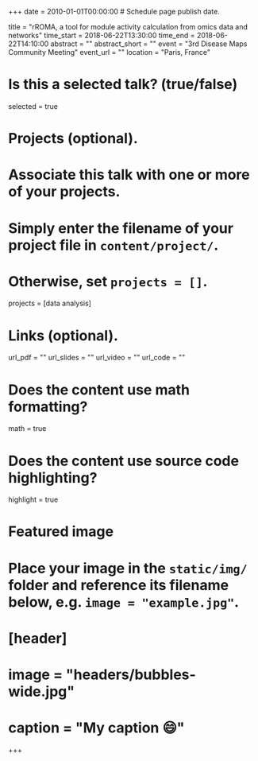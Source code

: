 +++
date = 2010-01-01T00:00:00  # Schedule page publish date.

title = "rROMA, a tool for module activity calculation from omics data and networks"
time_start = 2018-06-22T13:30:00
time_end = 2018-06-22T14:10:00
abstract = ""
abstract_short = ""
event = "3rd Disease Maps Community Meeting"
event_url = ""
location = "Paris, France"

# Is this a selected talk? (true/false)
selected = true

# Projects (optional).
#   Associate this talk with one or more of your projects.
#   Simply enter the filename of your project file in `content/project/`.
#   Otherwise, set `projects = []`.
projects = [data analysis]

# Links (optional).
url_pdf = ""
url_slides = ""
url_video = ""
url_code = ""

# Does the content use math formatting?
math = true

# Does the content use source code highlighting?
highlight = true

# Featured image
# Place your image in the `static/img/` folder and reference its filename below, e.g. `image = "example.jpg"`.
# [header]
# image = "headers/bubbles-wide.jpg"
# caption = "My caption :smile:"

+++
